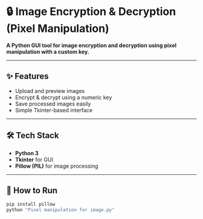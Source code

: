 # 🔒 Image Encryption & Decryption (Pixel Manipulation)

**A Python GUI tool for image encryption and decryption using pixel manipulation with a custom key.**

---

## ✨ Features
- Upload and preview images  
- Encrypt & decrypt using a numeric key  
- Save processed images easily  
- Simple Tkinter-based interface  

---

## 🛠️ Tech Stack
- **Python 3**  
- **Tkinter** for GUI  
- **Pillow (PIL)** for image processing  

---

## 🚀 How to Run
```bash
pip install pillow
python "Pixel manipulation for image.py"
